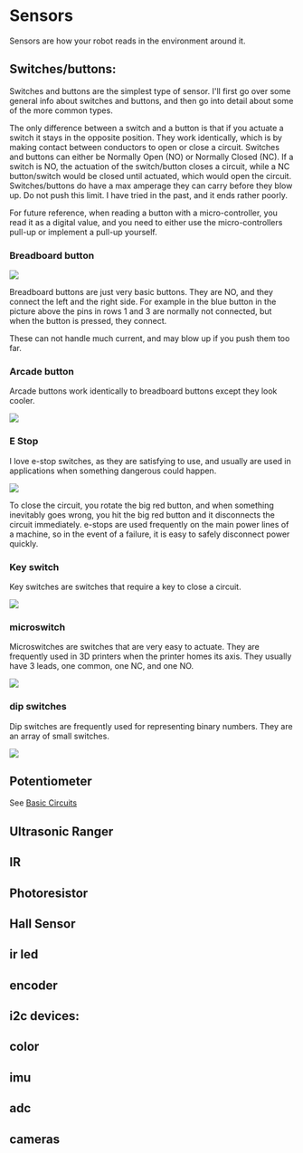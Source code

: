 # Sensors

Sensors are how your robot reads in the environment around it.

## Switches/buttons:

Switches and buttons are the simplest type of sensor. I'll first go over some general info about switches and buttons, and then go into detail about some of the more common types.

The only difference between a switch and a button is that if you actuate a switch it stays in the opposite position. They work identically, which is by making contact between conductors to open or close a circuit. Switches and buttons can either be Normally Open \(NO\) or Normally Closed \(NC\). If a switch is NO, the actuation of the switch/button closes a circuit, while a NC button/switch would be closed until actuated, which would open the circuit. Switches/buttons do have a max amperage they can carry before they blow up. Do not push this limit. I have tried in the past, and it ends rather poorly.

For future reference, when reading a button with a micro-controller, you read it as a digital value, and you need to either use the micro-controllers pull-up or implement a pull-up yourself.

### Breadboard button

![](/assets/breadboardbutton.png)

Breadboard buttons are just very basic buttons. They are NO, and they connect the left and the right side. For example in the blue button in the picture above the pins in rows 1 and 3 are normally not connected, but when the button is pressed, they connect.

These can not handle much current, and may blow up if you push them too far.

### Arcade button

Arcade buttons work identically to breadboard buttons except they look cooler.

![](/assets/arcadebutton.png)

### E Stop

I love e-stop switches, as they are satisfying to use, and usually are used in applications when something dangerous could happen. 

![](/assets/estopswitch.png)

To close the circuit, you rotate the big red button, and when something inevitably goes wrong, you hit the big red button and it disconnects the circuit immediately. e-stops are used frequently on the main power lines of a machine, so in the event of a failure, it is easy to safely disconnect power quickly.

### Key switch

Key switches are switches that require a key to close a circuit.

![](/assets/keyswitch.png)

### microswitch

Microswitches are switches that are very easy to actuate. They are frequently used in 3D printers when the printer homes its axis. They usually have 3 leads, one common, one NC, and one NO.

![](/assets/microswitch.png)

### dip switches

Dip switches are frequently used for representing binary numbers. They are an array of small switches.

![](/assets/dipswitch.png)

## Potentiometer

See [Basic Circuits](/general-resources/electronics/basic-circuits.md)

## Ultrasonic Ranger



## IR

## Photoresistor 

## Hall Sensor

## ir led

## encoder

## i2c devices:

## color

## imu

## adc

## cameras



